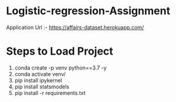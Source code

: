 # Logistic-regression-Assignment

Application Url :- https://affairs-dataset.herokuapp.com/

# Steps to Load Project

1. conda create -p venv python==3.7 -y 
2. conda activate venv/
3. pip install ipykernel
4. pip install statsmodels
5. pip install -r requirements.txt